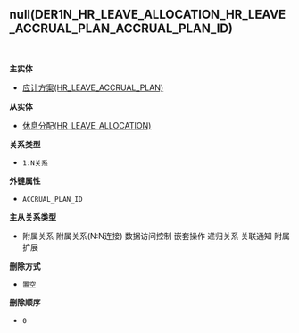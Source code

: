 ## null(DER1N_HR_LEAVE_ALLOCATION_HR_LEAVE_ACCRUAL_PLAN_ACCRUAL_PLAN_ID) <!-- {docsify-ignore-all} -->



<br>
<p class="panel-title"><b>主实体</b></p>

* [应计方案(HR_LEAVE_ACCRUAL_PLAN)](module/hr/hr_leave_accrual_plan)

<p class="panel-title"><b>从实体</b></p>

* [休息分配(HR_LEAVE_ALLOCATION)](module/hr/hr_leave_allocation)

<p class="panel-title"><b>关系类型</b></p>

* `1:N关系`

<p class="panel-title"><b>外键属性</b></p>

* `ACCRUAL_PLAN_ID`

<p class="panel-title"><b>主从关系类型</b></p>

* <i class="fa fa-square"/></i> 附属关系 <i class="fa fa-square"/></i> 附属关系(N:N连接) <i class="fa fa-square"/></i> 数据访问控制 <i class="fa fa-square"/></i> 嵌套操作 <i class="fa fa-square"/></i> 递归关系 <i class="fa fa-square"/></i> 关联通知 <i class="fa fa-square"/></i> 附属扩展

<p class="panel-title"><b>删除方式</b></p>

* `置空`

<p class="panel-title"><b>删除顺序</b></p>

* `0`
